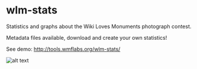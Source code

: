 wlm-stats
=========

Statistics and graphs about the Wiki Loves Monuments photograph contest.

Metadata files available, download and create your own statistics!

See demo: http://tools.wmflabs.org/wlm-stats/

![alt text](https://raw.githubusercontent.com/emijrp/wlm-stats/master/wlm-stats.png)
